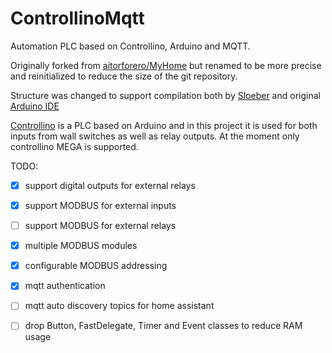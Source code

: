 # ControllinoMqtt
Automation PLC based on Controllino, Arduino and MQTT.

Originally forked from [aitorforero/MyHome](https://github.com/aitorforero/MyHome) but renamed to be more precise and reinitialized to reduce the size of the git repository. 

Structure was changed to support compilation both by [Sloeber](https://eclipse.baeyens.it/) and original [Arduino IDE](https://www.arduino.cc/en/Main/Software)

[Controllino](https://www.controllino.biz/product/controllino-mega/) is a PLC based on Arduino and in this project it is used for  both inputs from wall switches as well as relay outputs. At the moment only controllino MEGA is supported.

TODO: 
- [x] support digital outputs for external relays
- [x] support MODBUS for external inputs
- [ ] support MODBUS for external relays
- [x] multiple MODBUS modules
- [x] configurable MODBUS addressing
- [x] mqtt authentication
- [ ] mqtt auto discovery topics for home assistant
- [ ] drop Button, FastDelegate, Timer and Event classes to reduce RAM usage

